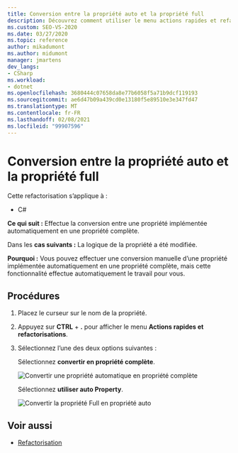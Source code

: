 ```yaml
---
title: Conversion entre la propriété auto et la propriété full
description: Découvrez comment utiliser le menu actions rapides et refactorisations pour effectuer une conversion entre une propriété implémentée automatiquement et une propriété complète.
ms.custom: SEO-VS-2020
ms.date: 03/27/2020
ms.topic: reference
author: mikadumont
ms.author: midumont
manager: jmartens
dev_langs:
- CSharp
ms.workload:
- dotnet
ms.openlocfilehash: 3680444c07658da8e77b6058f5a71b9dcf119193
ms.sourcegitcommit: ae6d47b09a439cd0e13180f5e89510e3e347fd47
ms.translationtype: MT
ms.contentlocale: fr-FR
ms.lasthandoff: 02/08/2021
ms.locfileid: "99907596"
---
```

# <a name="convert-between-auto-property-and-full-property"></a>Conversion entre la propriété auto et la propriété full

Cette refactorisation s’applique à :

- C#

**Ce qui suit :** Effectue la conversion entre une propriété implémentée automatiquement en une propriété complète.

Dans les **cas suivants :** La logique de la propriété a été modifiée.

**Pourquoi :** Vous pouvez effectuer une conversion manuelle d’une propriété implémentée automatiquement en une propriété complète, mais cette fonctionnalité effectue automatiquement le travail pour vous. 

## <a name="how-to"></a>Procédures

1. Placez le curseur sur le nom de la propriété.
2. Appuyez sur **CTRL** + **.** pour afficher le menu **Actions rapides et refactorisations**.
3. Sélectionnez l’une des deux options suivantes : 

    Sélectionnez **convertir en propriété complète**.

   ![Convertir une propriété automatique en propriété complète](media/convert-auto-property-to-full-property.png) 

    Sélectionnez **utiliser auto Property**. 

    ![Convertir la propriété Full en propriété auto](media/convert-full-property-to-auto-property.png) 

## <a name="see-also"></a>Voir aussi

- [Refactorisation](../refactoring-in-visual-studio.md)
